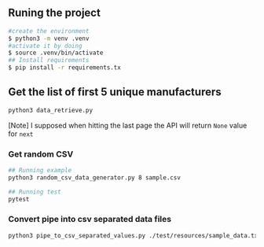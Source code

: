 ## Runing the project

```bash
#create the environment
$ python3 -m venv .venv
#activate it by doing
$ source .venv/bin/activate
## Install requirements
$ pip install -r requirements.tx
```

## Get the list of first 5 unique manufacturers
```bash
python3 data_retrieve.py
```
[Note] I supposed when hitting the last page the API will return `None` value for `next`

### Get random CSV
```bash
## Running example
python3 random_csv_data_generator.py 8 sample.csv

## Running test
pytest
```

### Convert pipe into csv separated data files

```bash
python3 pipe_to_csv_separated_values.py ./test/resources/sample_data.txt sample_out.csv
```